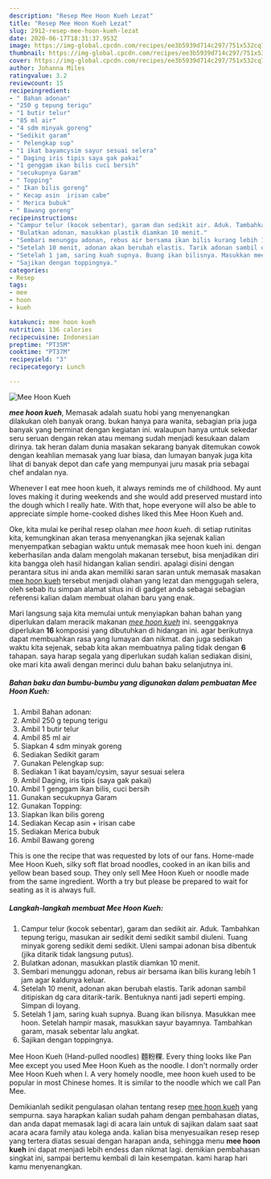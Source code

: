 ```yaml
---
description: "Resep Mee Hoon Kueh Lezat"
title: "Resep Mee Hoon Kueh Lezat"
slug: 2912-resep-mee-hoon-kueh-lezat
date: 2020-06-17T18:31:37.953Z
image: https://img-global.cpcdn.com/recipes/ee3b5939d714c297/751x532cq70/mee-hoon-kueh-foto-resep-utama.jpg
thumbnail: https://img-global.cpcdn.com/recipes/ee3b5939d714c297/751x532cq70/mee-hoon-kueh-foto-resep-utama.jpg
cover: https://img-global.cpcdn.com/recipes/ee3b5939d714c297/751x532cq70/mee-hoon-kueh-foto-resep-utama.jpg
author: Johanna Miles
ratingvalue: 3.2
reviewcount: 15
recipeingredient:
- " Bahan adonan"
- "250 g tepung terigu"
- "1 butir telur"
- "85 ml air"
- "4 sdm minyak goreng"
- "Sedikit garam"
- " Pelengkap sup"
- "1 ikat bayamcysim sayur sesuai selera"
- " Daging iris tipis saya gak pakai"
- "1 genggam ikan bilis cuci bersih"
- "secukupnya Garam"
- " Topping"
- " Ikan bilis goreng"
- " Kecap asin  irisan cabe"
- " Merica bubuk"
- " Bawang goreng"
recipeinstructions:
- "Campur telur (kocok sebentar), garam dan sedikit air. Aduk. Tambahkan tepung terigu, masukan air sedikit demi sedikit sambil diuleni. Tuang minyak goreng sedikit demi sedikit. Uleni sampai adonan bisa dibentuk (jika ditarik tidak langsung putus)."
- "Bulatkan adonan, masukkan plastik diamkan 10 menit."
- "Sembari menunggu adonan, rebus air bersama ikan bilis kurang lebih 1 jam agar kaldunya keluar."
- "Setelah 10 menit, adonan akan berubah elastis. Tarik adonan sambil ditipiskan dg cara ditarik-tarik. Bentuknya nanti jadi seperti emping. Simpan di loyang."
- "Setelah 1 jam, saring kuah supnya. Buang ikan bilisnya. Masukkan mee hoon. Setelah hampir masak, masukkan sayur bayamnya. Tambahkan garam, masak sebentar lalu angkat."
- "Sajikan dengan toppingnya."
categories:
- Resep
tags:
- mee
- hoon
- kueh

katakunci: mee hoon kueh 
nutrition: 136 calories
recipecuisine: Indonesian
preptime: "PT35M"
cooktime: "PT37M"
recipeyield: "3"
recipecategory: Lunch

---
```



![Mee Hoon Kueh](https://img-global.cpcdn.com/recipes/ee3b5939d714c297/751x532cq70/mee-hoon-kueh-foto-resep-utama.jpg)

<b><i>mee hoon kueh</i></b>, Memasak adalah suatu hobi yang menyenangkan dilakukan oleh banyak orang. bukan hanya para wanita, sebagian pria juga banyak yang berminat dengan kegiatan ini. walaupun hanya untuk sekedar seru seruan dengan rekan atau memang sudah menjadi kesukaan dalam dirinya. tak heran dalam dunia masakan sekarang banyak ditemukan cowok dengan keahlian memasak yang luar biasa, dan lumayan banyak juga kita lihat di banyak depot dan cafe yang mempunyai juru masak pria sebagai chef andalan nya.

Whenever I eat mee hoon kueh, it always reminds me of childhood. My aunt loves making it during weekends and she would add preserved mustard into the dough which I really hate. With that, hope everyone will also be able to appreciate simple home-cooked dishes liked this Mee Hoon Kueh and.

Oke, kita mulai ke perihal resep olahan <i>mee hoon kueh</i>. di setiap rutinitas kita, kemungkinan akan terasa menyenangkan jika sejenak kalian menyempatkan sebagian waktu untuk memasak mee hoon kueh ini. dengan keberhasilan anda dalam mengolah makanan tersebut, bisa menjadikan diri kita bangga oleh hasil hidangan kalian sendiri. apalagi disini dengan perantara situs ini anda akan memiliki saran saran untuk memasak masakan <u>mee hoon kueh</u> tersebut menjadi olahan yang lezat dan menggugah selera, oleh sebab itu simpan alamat situs ini di gadget anda sebagai sebagian referensi kalian dalam membuat olahan baru yang enak.


Mari langsung saja kita memulai untuk menyiapkan bahan bahan yang diperlukan dalam meracik makanan <u><i>mee hoon kueh</i></u> ini. seenggaknya diperlukan <b>16</b> komposisi yang dibutuhkan di hidangan ini. agar berikutnya dapat membuahkan rasa yang lumayan dan nikmat. dan juga sediakan waktu kita sejenak, sebab kita akan membuatnya paling tidak dengan <b>6</b> tahapan. saya harap segala yang diperlukan sudah kalian sediakan disini, oke mari kita awali dengan merinci dulu bahan baku selanjutnya ini.

<!--inarticleads1-->

##### Bahan baku dan bumbu-bumbu yang digunakan dalam pembuatan Mee Hoon Kueh:

1. Ambil  Bahan adonan:
1. Ambil 250 g tepung terigu
1. Ambil 1 butir telur
1. Ambil 85 ml air
1. Siapkan 4 sdm minyak goreng
1. Sediakan Sedikit garam
1. Gunakan  Pelengkap sup:
1. Sediakan 1 ikat bayam/cysim, sayur sesuai selera
1. Ambil  Daging, iris tipis (saya gak pakai)
1. Ambil 1 genggam ikan bilis, cuci bersih
1. Gunakan secukupnya Garam
1. Gunakan  Topping:
1. Siapkan  Ikan bilis goreng
1. Sediakan  Kecap asin + irisan cabe
1. Sediakan  Merica bubuk
1. Ambil  Bawang goreng


This is one the recipe that was requested by lots of our fans. Home-made Mee Hoon Kueh, silky soft flat broad noodles, cooked in an ikan bilis and yellow bean based soup. They only sell Mee Hoon Kueh or noodle made from the same ingredient. Worth a try but please be prepared to wait for seating as it is always full. 

<!--inarticleads2-->

##### Langkah-langkah membuat Mee Hoon Kueh:

1. Campur telur (kocok sebentar), garam dan sedikit air. Aduk. Tambahkan tepung terigu, masukan air sedikit demi sedikit sambil diuleni. Tuang minyak goreng sedikit demi sedikit. Uleni sampai adonan bisa dibentuk (jika ditarik tidak langsung putus).
1. Bulatkan adonan, masukkan plastik diamkan 10 menit.
1. Sembari menunggu adonan, rebus air bersama ikan bilis kurang lebih 1 jam agar kaldunya keluar.
1. Setelah 10 menit, adonan akan berubah elastis. Tarik adonan sambil ditipiskan dg cara ditarik-tarik. Bentuknya nanti jadi seperti emping. Simpan di loyang.
1. Setelah 1 jam, saring kuah supnya. Buang ikan bilisnya. Masukkan mee hoon. Setelah hampir masak, masukkan sayur bayamnya. Tambahkan garam, masak sebentar lalu angkat.
1. Sajikan dengan toppingnya.


Mee Hoon Kueh (Hand-pulled noodles) 麵粉粿. Every thing looks like Pan Mee except you used Mee Hoon Kueh as the noodle. I don&#39;t normally order Mee Hoon Kueh when I. A very homely noodle, mee hoon kueh used to be popular in most Chinese homes. It is similar to the noodle which we call Pan Mee. 

Demikianlah sedikit pengulasan olahan tentang resep <u>mee hoon kueh</u> yang sempurna. saya harapkan kalian sudah paham dengan pembahasan diatas, dan anda dapat memasak lagi di acara lain untuk di sajikan dalam saat saat acara acara family atau kolega anda. kalian bisa menyesuaikan resep resep yang tertera diatas sesuai dengan harapan anda, sehingga menu <b>mee hoon kueh</b> ini dapat menjadi lebih endess dan nikmat lagi. demikian pembahasan singkat ini, sampai bertemu kembali di lain kesempatan. kami harap hari kamu menyenangkan.
